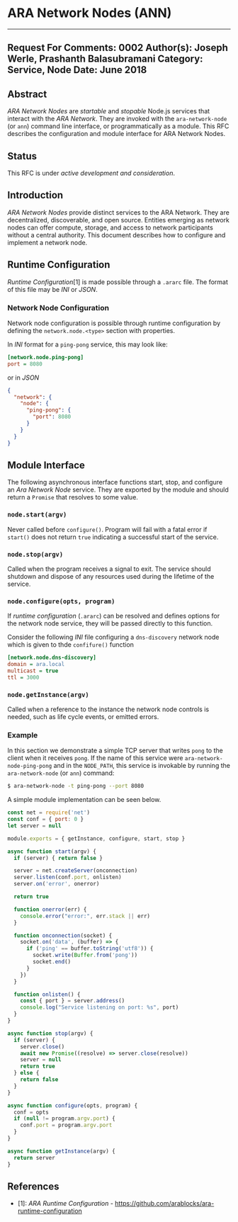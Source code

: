 ARA Network Nodes (ANN)
======================

---
Request For Comments: 0002
Author(s): Joseph Werle, Prashanth Balasubramani
Category: Service, Node
Date: June 2018
---

## Abstract

_*ARA Network Nodes*_ are _startable_ and _stopable_  Node.js services that
interact with the _ARA Network_. They are invoked with the
`ara-network-node` (or `ann`) command line interface, or programmatically
as a module. This RFC describes the configuration and module interface
for ARA Network Nodes.

## Status

This RFC is under _active development and consideration_.

## Introduction

_*ARA Network Nodes*_ provide distinct services to the ARA Network. They
are decentralized, discoverable, and open source. Entities emerging as
network nodes can offer compute, storage, and access to network
participants without a central authority. This document describes how to
configure and implement a network node.

## Runtime Configuration

_Runtime Configuration_[1] is made possible through a `.ararc` file. The
format of this file may be _INI_ or _JSON_.

### Network Node Configuration

Network node configuration is possible through runtime configuration by
defining the `network.node.<type>` section with properties.

In _INI_ format for a `ping-pong` service, this may look like:

```ini
[network.node.ping-pong]
port = 8080
```

or in _JSON_

```json
{
  "network": {
    "node": {
      "ping-pong": {
        "port": 8080
      }
    }
  }
}
```

## Module Interface

The following asynchronous interface functions start, stop, and
configure an _Ara Network Node_ service. They are exported by the module
and should return a `Promise` that resolves to some value.

### `node.start(argv)`

Never called before `configure()`. Program will fail with a fatal error if
`start()` does not return `true` indicating a successful start of the
service.

### `node.stop(argv)`

Called when the program receives a signal to exit. The service should
shutdown and dispose of any resources used during the lifetime of the
service.

### `node.configure(opts, program)`

If _runtime configuration_ (`.ararc`) can be resolved and defines
options for the network node service, they will be passed directly to
this function.

Consider the following _INI_ file configuring a `dns-discovery` network
node which is given to thde `confifure()` function

```ini
[network.node.dns-discovery]
domain = ara.local
multicast = true
ttl = 3000
```

### `node.getInstance(argv)`

Called when a reference to the instance the network node controls is
needed, such as life cycle events, or emitted errors.

### Example

In this section we demonstrate a simple TCP server that writes `pong`
to the client when it receives `pong`. If the name of this service were
`ara-network-node-ping-pong` and in the `NODE_PATH`, this service is
invokable by running the `ara-network-node` (or `ann`) command:

```sh
$ ara-network-node -t ping-pong --port 8080
```

A simple module implementation can be seen below.

```js
const net = require('net')
const conf = { port: 0 }
let server = null

module.exports = { getInstance, configure, start, stop }

async function start(argv) {
  if (server) { return false }

  server = net.createServer(onconnection)
  server.listen(conf.port, onlisten)
  server.on('error', onerror)

  return true

  function onerror(err) {
    console.error("error:", err.stack || err)
  }

  function onconnection(socket) {
    socket.on('data', (buffer) => {
      if ('ping' == buffer.toString('utf8')) {
        socket.write(Buffer.from('pong'))
        socket.end()
      }
    })
  }

  function onlisten() {
    const { port } = server.address()
    console.log("Service listening on port: %s", port)
  }
}

async function stop(argv) {
  if (server) {
    server.close()
    await new Promise((resolve) => server.close(resolve))
    server = null
    return true
  } else {
    return false
  }
}

async function configure(opts, program) {
  conf = opts
  if (null != program.argv.port) {
    conf.port = program.argv.port
  }
}

async function getInstance(argv) {
  return server
}
```

## References

* [1]: *ARA Runtime Configuration* - https://github.com/arablocks/ara-runtime-configuration
